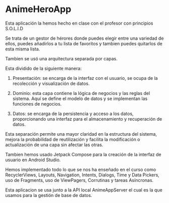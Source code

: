 # AnimeHeroApp

Esta aplicación la hemos hecho en clase con el profesor con principios S.O.L.I.D

Se trata de un gestor de hérores donde puedes elegir entre una variedad de ellos, puedes añadirlos a tu lista de favoritos y tambien puedes quitarlos de esta misma lista.

Tambien se usó una arquitectura separada por capas.

Esta dividido de la siguiente manera:

1) Presentación: se encarga de la interfaz con el usuario, se ocupa de la recolección y visualización de datos.

2) Dominio: esta capa contiene la lógica de negocios y las reglas del sistema. Aquí se define el modelo de datos y se implementan las funciones de negocios.

3) Datos: se encarga de la persistencia y acceso a los datos, proporcionando una interfaz para el almacenamiento y recuperación de datos.

Esta separación permite una mayor claridad en la estructura del sistema, mejora la probabilidad de reutilización y facilita la modificación o actualización de una capa sin afectar las otras.

Tambien hemos usado Jetpack Compose para la creación de la interfaz de usuario en Android Studio.

Hemos implementado todo lo que se nos ha enseñado en el curso como RecyclerViews, Layouts, Navigation, Intents, Dialogs, Time y Data Pickers, uso de Fragments, uso de ViewPagers, Corrutinas y tareas Asíncronas.

Esta aplicacion se usa junto a la API local AnimeAppServer el cual es la que usamos para la gestión de base de datos.

